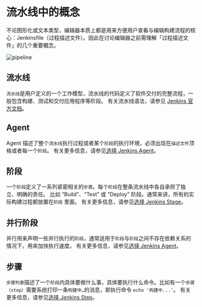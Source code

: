 # 流水线中的概念

不论图形化或文本类型，编辑器本质上都是用来方便用户查看与编辑构建流程的核心：Jenkinsfile（过程描述文件）。因此在讨论编辑器之前需理解「过程描述文件」的几个重要概念。

![pipeline](../../../images/pipeline.png)

## 流水线

`流水线`是用户定义的一个工作模型，流水线的代码定义了软件交付的完整流程，一般包含构建、测试和交付应用程序等阶段。
有关流水线语法，请参见 [Jenkins 官方文档](https://www.jenkins.io/zh/doc/book/pipeline/jenkinsfile/)。

## Agent

Agent 描述了整个`流水线`执行过程或者某个`阶段`的执行环境，必须出现在`描述文件`顶格或者每一个`阶段`。
有关更多信息，请参见[选择 Jenkins Agent]()。

## 阶段

一个`阶段`定义了一系列紧密相关的`步骤`。每个`阶段`在整条流水线中各自承担了独立、明确的责任。
比如 “Build”、“Test” 或 “Deploy” 阶段。通常来讲，所有的实际构建过程都放置在`阶段` 里面。
有关更多信息，请参见[选择 Jenkins Stage](https://www.jenkins.io/zh/doc/book/pipeline/#阶段)。

## 并行阶段

并行用来声明一些并行执行的`阶段`，通常适用于`阶段`与`阶段`之间不存在依赖关系的情况下，用来加快执行速度。
有关更多信息，请参见[选择 Jenkins Agent]()。

## 步骤

`步骤列表`描述了一个`阶段`内具体要做什么事，具体要执行什么命令。比如有一个`步骤（step）`需要系统打印一条`构建中…`的消息，即执行命令 `echo '构建中...'`。
有关更多信息，请参见[选择 Jenkins Step](https://www.jenkins.io/zh/doc/book/pipeline/#阶段)。
